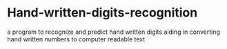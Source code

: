 # Hand-written-digits-recognition
a program to recognize and predict hand written digits aiding in converting hand written numbers to computer readable text
